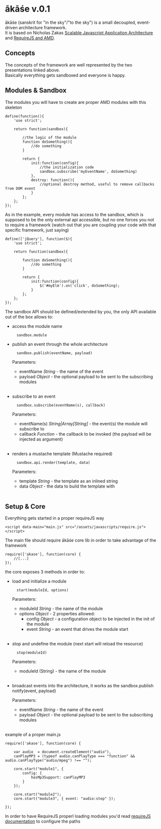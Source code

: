 # ākāśe v.0.1

ākāśe (sanskrit for "in the sky"/"to the sky") is a small decoupled, event-driven architecture framework.  
It is based on Nicholas Zakas [Scalable Javascript Application Architecture](http://www.slideshare.net/nzakas/scalable-javascript-application-architecture-2012) and [RequireJS and AMD](http://www.slideshare.net/iivanoo/requirejs-12937421).

## Concepts
The concepts of the framework are well represented by the two presentations linked above.  
Basically everything gets sandboxed and everyone is happy.


## Modules & Sandbox
The modules you will have to create are proper AMD modules with this skeleton


    define(function(){
    	'use strict';

    	return function(sandbox){

        	//the logic of the module
			function doSomething(){
				//do something
			}

            return {
                init:function(config){
                    //the initialization code
                    sandbox.subscribe('myEventName', doSomething)
                },
                destroy: function(){
            	    //optional destroy method, useful to remove callbacks from DOM event
                }
            };
        };
    });

As in the example, every module has access to the sandbox, which is supposed to be the only external api accessible, but no one forces you not to require a framework (watch out that you are coupling your code with that specific framework, just saying)

    define(['jQuery'], function($){
        'use strict';

        return function(sandbox){

			function doSomething(){
				//do something
			}

            return {
                init:function(config){
                	$('#myElm').on('click', doSomething);
                }
            };
        };
    });

The sandbox API should be defined/extended by you, the only API available out of the box allows to:

- access the module name

		sandbox.module 	

- publish an event through the whole architecture  

		sandbox.publish(eventName, payload)
	
	Parameters: 
	- eventName _String_ - the name of the event 
	- payload _Object_ - the optional payload to be sent to the subscribing modules<br/><br/>

- subscribe to an event

		sandbox.subscribe(eventName(s), callback)
	
	Parameters: 
	- eventName(s) _String|Array[String]_ - the event(s) the module will subscribe to
	- callback _Function_ - the callback to be invoked (the payload will be injected as argument)<br/><br/>

- renders a mustache template (Mustache required)
		
		sandbox.api.render(template, data)

	Parameters: 
	- template _String_ - the template as an inlined string
	- data _Object_ - the data to build the template with<br/><br/>


## Setup & Core
Everything gets started in a proper requireJS way

	<script data-main="main.js" src="/assets/javascripts/require.js"></script>


The main file should require ākāśe core lib in order to take advantage of the framework

	require(['akase'], function(core) {
		//[...]
	});


the core exposes 3 methods in order to:
	
- load and initialize a module

		start(moduleId, options)

	Parameters:
	- moduleId _String_ - the name of the module
	- options _Object_ - 2 properties allowed:
		- config _Object_ - a configuration object to be injected in the init of the module
		- event _String_ - an event that drives the module start<br/><br/>

- stop and undefine the module (next start will reload the resource)
	
		stop(moduleId)

	Parameters:
	- moduleId (String) - the name of the module<br/><br/>

- broadcast events into the architecture, it works as the sandbox.publish
	notify(event, payload)
	
	Parameters: 
	- eventName _String_ - the name of the event 
	- payload _Object_ - the optional payload to be sent to the subscribing modules<br/><br/>


example of a proper main.js

	require(['akase'], function(core) {

		var audio  = document.createElement("audio"),
		canPlayMP3 = (typeof audio.canPlayType === "function" && audio.canPlayType("audio/mpeg") !== "");

		core.start("module1", {
			config: {
				hasMp3Support: canPlayMP3
			}
		});

		core.start("module2");
		core.start("module3", { event: "audio:stop" });

	});

In order to have RequireJS properl loading modules you'd read [requireJS documentation](http://www.requirejs.org/) to configure the paths


